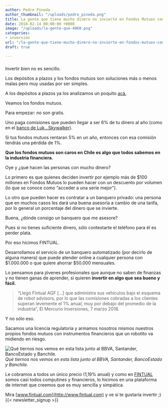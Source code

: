 ```yaml
---
author: Pedro Pineda
author_thumbnail: "/uploads/pedro_pineda.png"
title: La gente que tiene mucho dinero no invierte en Fondos Mutuos como tú.
date: 2018-02-14 00:00:00 +0000
image: "/uploads/la-gente-que-4060.png"
categories:
- inversión
url: "/la-gente-que-tiene-mucho-dinero-no-invierte-en-fondos-mutuos-como-tú-89e4aab7472d/"
draft: true

---
```

###

Invertir bien no es sencillo.

Los depósitos a plazos y los fondos mutuos son soluciones más o menos malas pero muy usadas por ser simples.

A los depósitos a plazos ya los analizamos un poquito [acá.](https://blog.fintual.cl/el-dep%C3%B3sito-a-plazo-es-una-mala-inversi%C3%B3n-entonces-qu%C3%A9-fintual-b3688432911d)

Veamos los fondos mutuos.

Para empezar: no son gratis.

Uno paga comisiones que pueden llegar a ser 6% de tu dinero al año (como en el [banco de Luk…Skywalker](http://www.banchileinversiones.cl/sist_banchile/pdf/fondos_mutuos/ficha_tecnica/bft18q_a.pdf)).

Si tus fondos mutuos rentaran 5% en un año, entonces con esa comisión tendrás una pérdida de 1%.

**Que los fondos mutuos son caros en Chile es algo que todos sabemos en la industria financiera.**

Oye y ¿qué hacen las personas con mucho dinero?

Lo primero es que quienes deciden invertir por ejemplo más de $100 millones en Fondos Mutuos lo pueden hacer con un descuento por volumen (lo que se conoce como “acceder a una serie mejor”).

Lo otro que pueden hacer es contratar a un banquero privado: una persona que en muchos casos les dará una buena asesoría a cambio de una tarifa, por lo general un porcentaje del dinero que se invierte.

Buena, ¿dónde consigo un banquero que me asesore?

Pues si no tienes suficiente dinero, sólo contestarte el teléfono para él es perder plata.

Por eso hicimos FINTUAL.

Desarrollamos el servicio de un banquero automatizado (por decirlo de alguna manera) que puede atender online a cualquier persona con $1.000.000 o que quiere ahorrar $50.000 mensuales.

Lo pensamos para jóvenes profesionales que aunque no saben de finanzas y no tienen ganas de aprender, sí quieren **invertir en algo que sea bueno y fácil.**
> “Llegó Fintual AGF […] que administra sus vehículos bajo el esquema de robot advisors, por lo que las comisiones cobradas a los clientes superan levemente el 1% anual, muy por debajo del promedio de la industria”, El Mercurio Inversiones, 7 marzo 2018.

Y no sólo eso.

Sacamos una licencia regulatoria y armamos nosotros mismos nuestros propios fondos mutuos con instrumentos financieros que un robotito va midiendo en riesgo.

![Qué tiernos nos vemos en esta lista junto al BBVA, Santander, BancoEstado y Banchile.](/uploads/la-gente-que-4060.png)*Qué tiernos nos vemos en esta lista junto al BBVA, Santander, BancoEstado y Banchile.*

Le cobramos a todos un único precio (1,19% anual) y como en [FINTUAL ](http://www.fintual.com)somos casi todos computines y financieros, lo hicimos en una plataforma de internet que creemos que es muy sencilla y simpática.

Mira [www.fintual.com](http://www.fintual.com) y ve si te gustaría invertir ;)
 {{< newsletter_signup >}}